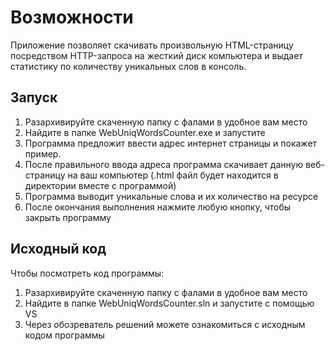 # Возможности
Приложение позволяет скачивать произвольную HTML-страницу
посредством HTTP-запроса на жесткий диск компьютера и выдает статистику по
количеству уникальных слов в консоль.

## Запуск
1. Разархивируйте скаченную папку с фалами в удобное вам место
2. Найдите в папке WebUniqWordsCounter.exe и запустите
3. Программа предложит ввести адрес интернет страницы и покажет пример.
4. После правильного ввода адреса программа скачивает данную веб-страницу на ваш компьютер (.html файл будет находится в директории вместе с программой)
5. Программа выводит уникальные слова и их количество на ресурсе
6. После окончания выполнения нажмите любую кнопку, чтобы закрыть программу

## Исходный код
Чтобы посмотреть код программы:
1. Разархивируйте скаченную папку с фалами в удобное вам место
2. Найдите в папке WebUniqWordsCounter.sln и запустите с помощью VS
3. Через обозреватель решений можете ознакомиться с исходным кодом программы
